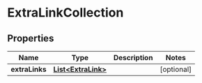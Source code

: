 

# ExtraLinkCollection

## Properties

Name | Type | Description | Notes
------------ | ------------- | ------------- | -------------
**extraLinks** | [**List&lt;ExtraLink&gt;**](ExtraLink.md) |  |  [optional]



